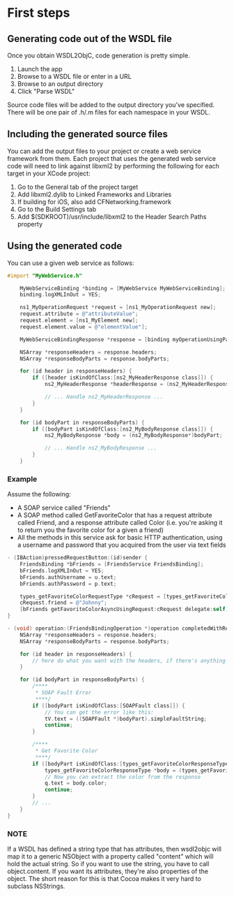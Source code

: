 # First steps

## Generating code out of the WSDL file

Once you obtain WSDL2ObjC, code generation is pretty simple.

1. Launch the app
2. Browse to a WSDL file or enter in a URL
3. Browse to an output directory
3. Click "Parse WSDL"

Source code files will be added to the output directory you've specified. There will be one pair of .h/.m files for each namespace in your WSDL.

## Including the generated source files

You can add the output files to your project or create a web service framework from them. Each project that uses the generated web service code will need to link against libxml2 by performing the following for each target in your XCode project:

1. Go to the General tab of the project target
2. Add libxml2.dylib to Linked Frameworks and Libraries
3. If building for iOS, also add CFNetworking.framework
4. Go to the Build Settings tab
5. Add $(SDKROOT)/usr/include/libxml2 to the Header Search Paths property


## Using the generated code

You can use a given web service as follows:

```objective-c
#import "MyWebService.h"

    MyWebServiceBinding *binding = [MyWebService MyWebServiceBinding];
    binding.logXMLInOut = YES;

    ns1_MyOperationRequest *request = [ns1_MyOperationRequest new];
    request.attribute = @"attributeValue";
    request.element = [ns1_MyElement new];
    request.element.value = @"elementValue"];

    MyWebServiceBindingResponse *response = [binding myOperationUsingParameters:request];

    NSArray *responseHeaders = response.headers;
    NSArray *responseBodyParts = response.bodyParts;

    for (id header in responseHeaders) {
        if ([header isKindOfClass:[ns2_MyHeaderResponse class]]) {
            ns2_MyHeaderResponse *headerResponse = (ns2_MyHeaderResponse*)header;

            // ... Handle ns2_MyHeaderResponse ...
        }
    }

    for (id bodyPart in responseBodyParts) {
        if ([bodyPart isKindOfClass:[ns2_MyBodyResponse class]]) {
            ns2_MyBodyResponse *body = (ns2_MyBodyResponse*)bodyPart;

            // ... Handle ns2_MyBodyResponse ...
        }
    }
```

### Example

Assume the following:

 * A SOAP service called "Friends"
 * A SOAP method called GetFavoriteColor that has a request attribute called Friend, and a response attribute called Color (i.e. you're asking it to return you the favorite color for a given a friend)
 * All the methods in this service ask for basic HTTP authentication, using a username and password that you acquired from the user via text fields 

```objective-c
- (IBAction)pressedRequestButton:(id)sender {
    FriendsBinding *bFriends = [FriendsService FriendsBinding];
    bFriends.logXMLInOut = YES;
    bFriends.authUsername = u.text;
    bFriends.authPassword = p.text;

    types_getFavoriteColorRequestType *cRequest = [types_getFavoriteColorRequestType new];
    cRequest.friend = @"Johnny";
    [bFriends getFavoriteColorAsyncUsingRequest:cRequest delegate:self];
}

- (void) operation:(FriendsBindingOperation *)operation completedWithResponse:(FriendsBindingResponse *)response {
    NSArray *responseHeaders = response.headers;
    NSArray *responseBodyParts = response.bodyParts;

    for (id header in responseHeaders) {
        // here do what you want with the headers, if there's anything of value in them
    }

    for (id bodyPart in responseBodyParts) {
        /****
         * SOAP Fault Error
         ****/
        if ([bodyPart isKindOfClass:[SOAPFault class]]) {
            // You can get the error like this:
            tV.text = ((SOAPFault *)bodyPart).simpleFaultString;
            continue;
        }

        /****
         * Get Favorite Color
         ****/
        if ([bodyPart isKindOfClass:[types_getFavoriteColorResponseType class]]) {
            types_getFavoriteColorResponseType *body = (types_getFavoriteColorResponseType*)bodyPart;
            // Now you can extract the color from the response
            q.text = body.color;
            continue;
        }
        // ...
    }
}
```

### NOTE

If a WSDL has defined a string type that has attributes, then wsdl2objc will map it to a generic NSObject with a property called "content" which will hold the actual string. So if you want to use the string, you have to call object.content. If you want its attributes, they're also properties of the object. The short reason for this is that Cocoa makes it very hard to subclass NSStrings.

